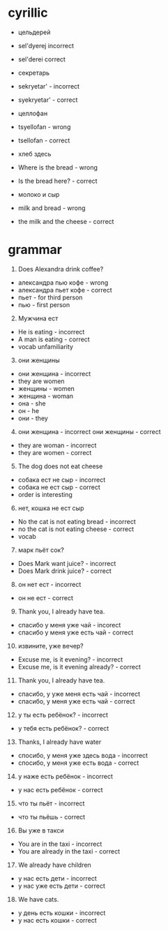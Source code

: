 # cyrillic

- цельдерей
- sel'dyerej incorrect
- sel'derei correct

- секретарь
- sekryetar' - incorrect
- syekryetar' - correct

- целлофан
- tsyellofan - wrong
- tsellofan - correct

- хлеб здесь
- Where is the bread - wrong
- Is the bread here? - correct

- молоко и сыр
- milk and bread - wrong
- the milk and the cheese - correct

# grammar

1.  Does Alexandra drink coffee?
- александра пью кофе - wrong
- александра пьет кофе - correct
- пьет - for third person
- пью - first person

2.  Мужчина ест
- He is eating - incorrect
- A man is eating - correct
- vocab unfamiliarity

3.  они женщины
- они женщина - incorrect
- they are women
- женщины - women
- женщина - woman
- она - she
- он - he
- они - they

4.  они женщина - incorrect
они женщины - correct
- they are woman - incorrect
- they are women - correct

5.  The dog does not eat cheese
- собака ест не сыр - incorrect
- собака не ест сыр - correct
- order is interesting

6.  нет, кошка не ест сыр
- No the cat is not eating bread - incorrect
- no the cat is not eating cheese - correct
- vocab

7.  марк пьёт сок?
- Does Mark want juice? - incorrect
- Does Mark drink juice? - correct

8.  он нет ест - incorrect
- он не ест - correct

9.  Thank you, I already have tea.
- спасибо у меня уже чай - incorect
- спасибо у меня уже есть чай - correct

10.  извините, уже вечер?
- Excuse me, is it evening? - incorrect
- Excuse me, is it evening already? - correct

11.  Thank you, I already have tea.
- спасибо, у уже меня есть чай - incorrect
- спасибо, у меня уже есть чай - correct

12.  у ты есть ребёнок? - incorrect
- у тебя есть ребёнок? - correct

13. Thanks, I already have water
- спосибо, у меня уже здесь вода - incorrect
- спосибо, у меня уже есть вода - correct

14.  у наже есть ребёнок - incorrect
- у нас есть ребёнок - correct

15.  что ты пьёт - incorrect
- что ты пьёшь - correct

16.  Вы уже в такси
- You are in the taxi - incorrect
- You are already in the taxi - correct

17.  We already have children
- у нас есть дети - incorrect
- у нас уже есть дети - correct

18.  We have cats.
- у день есть кошки - incorrect
- у нас есть кошки - correct